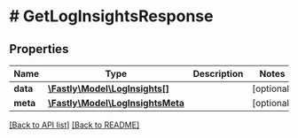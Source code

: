 # # GetLogInsightsResponse

## Properties

Name | Type | Description | Notes
------------ | ------------- | ------------- | -------------
**data** | [**\Fastly\Model\LogInsights[]**](LogInsights.md) |  | [optional] 
**meta** | [**\Fastly\Model\LogInsightsMeta**](LogInsightsMeta.md) |  | [optional] 


[[Back to API list]](../../README.md#endpoints) [[Back to README]](../../README.md)
